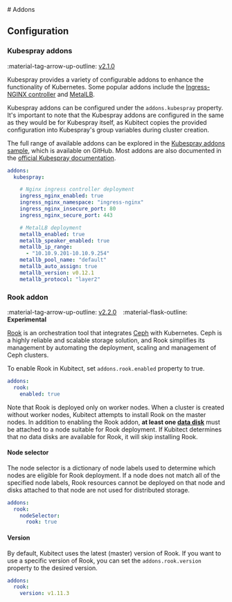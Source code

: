 [tag 2.1.0]: https://github.com/MusicDin/kubitect/releases/tag/v2.1.0
[tag 2.2.0]: https://github.com/MusicDin/kubitect/releases/tag/v2.2.0

<div markdown="1" class="text-center">
# Addons
</div>

<div markdown="1" class="text-justify">

## Configuration

### Kubespray addons

:material-tag-arrow-up-outline: [v2.1.0][tag 2.1.0]

Kubespray provides a variety of configurable addons to enhance the functionality of Kubernetes.
Some popular addons include the [Ingress-NGINX controller](https://kubernetes.github.io/ingress-nginx/) and [MetalLB](https://metallb.io/).

Kubespray addons can be configured under the `addons.kubespray` property.
It's important to note that the Kubespray addons are configured in the same as they would be for Kubespray itself, as Kubitect copies the provided configuration into Kubespray's group variables during cluster creation.

The full range of available addons can be explored in the [Kubespray addons sample](https://github.com/kubernetes-sigs/kubespray/blob/master/inventory/sample/group_vars/k8s_cluster/addons.yml), which is available on GitHub.
Most addons are also documented in the [official Kubespray documentation](https://kubespray.io/).

```yaml
addons:
  kubespray:

    # Nginx ingress controller deployment
    ingress_nginx_enabled: true
    ingress_nginx_namespace: "ingress-nginx"
    ingress_nginx_insecure_port: 80
    ingress_nginx_secure_port: 443

    # MetalLB deployment
    metallb_enabled: true
    metallb_speaker_enabled: true
    metallb_ip_range:
      - "10.10.9.201-10.10.9.254"
    metallb_pool_name: "default"
    metallb_auto_assign: true
    metallb_version: v0.12.1
    metallb_protocol: "layer2"
```

### Rook addon

:material-tag-arrow-up-outline: [v2.2.0][tag 2.2.0]
&ensp;
:material-flask-outline: **Experimental**

[Rook](https://rook.io) is an orchestration tool that integrates [Ceph](https://ceph.io) with Kubernetes.
Ceph is a highly reliable and scalable storage solution, and Rook simplifies its management by automating the deployment, scaling and management of Ceph clusters.

To enable Rook in Kubitect, set `addons.rook.enabled` property to true.

```yaml
addons:
  rook:
    enabled: true
```

Note that Rook is deployed only on worker nodes.
When a cluster is created without worker nodes, Kubitect attempts to install Rook on the master nodes.
In addition to enabling the Rook addon,  **at least one [data disk](../cluster-nodes#data-disks)** must be attached to a node suitable for Rook deployment.
If Kubitect determines that no data disks are available for Rook, it will skip installing Rook.

#### Node selector

The node selector is a dictionary of node labels used to determine which nodes are eligible for Rook deployment.
If a node does not match all of the specified node labels, Rook resources cannot be deployed on that node and disks attached to that node are not used for distributed storage.

```yaml
addons:
  rook:
    nodeSelector:
      rook: true
```

#### Version

By default, Kubitect uses the latest (master) version of Rook.
If you want to use a specific version of Rook, you can set the `addons.rook.version` property to the desired version.

```yaml
addons:
  rook:
    version: v1.11.3
```

</div>
